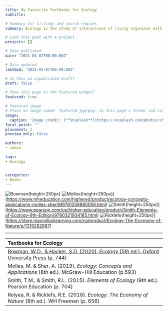 ```yaml
---
title: My Favourite Textbooks for Ecology
subtitle: 

# Summary for listings and search engines
summary: Ecology is the study of interactions of living organisms with their physical environment. Here, I provide some of the best textbooks for ecology. These books will strengthens your knowledge and complement your inquiries. 

# Link this post with a project
projects: []

# Date published
date: "2021-03-07T00:00:00Z"

# Date updated
lastmod: "2021-03-07T00:00:00Z"

# Is this an unpublished draft?
draft: false

# Show this page in the Featured widget?
featured: true

# Featured image
# Place an image named `featured.jpg/png` in this page's folder and customize its options here.
image:
  caption: 'Image credit: [**Unsplash**](https://unsplash.com/photos/cNcFC8ZCkiE)'
focal_point: ""
placement: 2
preview_only: false

authors:
- admin

tags:
- Ecology


categories:
- Books
---
```




![Bowman](https://global.oup.com/academic/covers/pdp/9781605359212){height=250px}
![Molles](https://www.mheducation.com/cover-images/Jpeg_400-high/1259880052.jpeg){height=250px}](https://www.mheducation.com/highered/product/ecology-concepts-applications-molles-sher/M9781259880056.html)
![Smith](https://www.pearsonhighered.com/assets/bigcovers/0/3/2/1/0321934180.jpg){height=250px}](https://www.pearson.com/us/higher-education/product/Smith-Elements-of-Ecology-9th-Edition/9780321934185.html)
![Ricklefs](https://images-na.ssl-images-amazon.com/images/I/61yqRReX7oL._SX389_BO1,204,203,200_.jpg){height=250px}](https://store.macmillanlearning.com/ca/product/Ecology-The-Economy-of-Nature/p/1319282687)


***


| Textbooks for Ecology                                                         |
|:------------------------------------------------------------------------------|
| [Bowman, W.D., & Hacker, S.D. (2020). *Ecology* (5th ed.). Oxford University Press (p. 744)](https://global.oup.com/ushe/product/ecology-9781605359212?cc=us&lang=en&) |
| Molles, M. & Sher, A. (2019). *Ecology: Concepts and Applications* (8th ed.). McGraw-Hill Education (p.593)| 
| Smith, T.M., & Smith, R.L. (2015). *Elements of Ecology* (9th ed.). Pearson Education (p. 704)| 
| Relyea, R. & Ricklefs, R.E. (2018). *Ecology: The Economy of Nature* (8th ed.). WH Freeman (p. 656)| 


